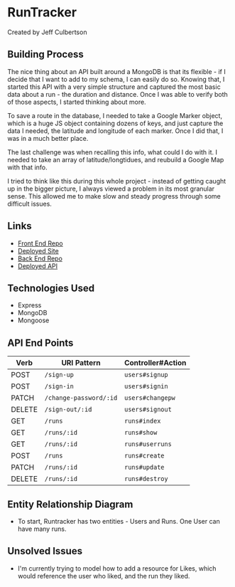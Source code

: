 # RunTracker
Created by Jeff Culbertson

## Building Process

The nice thing about an API built around a MongoDB is that its flexible - if I
decide that I want to add to my schema, I can easily do so.  Knowing that, I started
this API with a very simple structure and captured the most basic data about a run -
the duration and distance.  Once I was able to verify both of those aspects, I
started thinking about more.

To save a route in the database, I needed to take a Google Marker object, which is
a huge JS object containing dozens of keys, and just capture the data I needed, the
latitude and longitude of each marker.  Once I did that, I was in a much better place.

The last challenge was when recalling this info, what could I do with it.  I needed
to take an array of latitude/longtidues, and reubuild a Google Map with that info.

I tried to think like this during this whole project - instead of getting caught up
in the bigger picture, I always viewed a problem in its most granular sense.  This
allowed me to make slow and steady progress through some difficult issues.

## Links
* [Front End Repo](https://github.com/jbculbertson/map-my-run)
* [Deployed Site](https://jbculbertson.github.io/map-my-run/)
* [Back End Repo](https://github.com/jbculbertson/run-tracker-back)
* [Deployed API](https://glacial-oasis-55159.herokuapp.com)

## Technologies Used
  - Express
  - MongoDB
  - Mongoose

## API End Points

| Verb   | URI Pattern            | Controller#Action      |
|--------|------------------------|------------------------|
| POST   | `/sign-up`             | `users#signup`         |
| POST   | `/sign-in`             | `users#signin`         |
| PATCH  | `/change-password/:id` | `users#changepw`       |
| DELETE | `/sign-out/:id`        | `users#signout`        |
| GET    | `/runs`                | `runs#index`           |
| GET    | `/runs/:id`            | `runs#show`            |
| GET    | `/runs/:id`            | `runs#userruns`        |
| POST   | `/runs`                | `runs#create`          |
| PATCH  | `/runs/:id`            | `runs#update`          |
| DELETE | `/runs/:id`            | `runs#destroy`         |

## Entity Relationship Diagram
  * To start, Runtracker has two entities - Users and Runs.  One User can have many runs.

## Unsolved Issues
  - I'm currently trying to model how to add a resource for Likes, which would
  reference the user who liked, and the run they liked.
